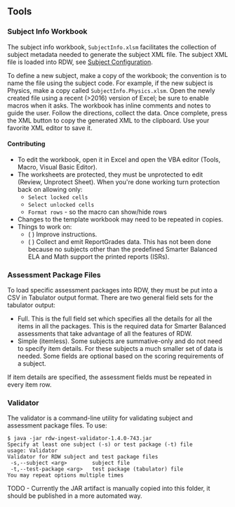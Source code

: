 ## Tools

### Subject Info Workbook

The subject info workbook, `SubjectInfo.xlsm` facilitates the collection of subject metadata needed to generate the subject XML file.
The subject XML file is loaded into RDW, see [Subject Configuration](../docs/Runbook.SystemConfiguration.md#subjects).

To define a new subject, make a copy of the workbook; the convention is to name the file using the subject code.
For example, if the new subject is Physics, make a copy called `SubjectInfo.Physics.xlsm`.
Open the newly created file using a recent (>2016) version of Excel; be sure to enable macros when it asks.
The workbook has inline comments and notes to guide the user. Follow the directions, collect the data.
Once complete, press the XML button to copy the generated XML to the clipboard. Use your favorite XML editor to save it.

#### Contributing

* To edit the workbook, open it in Excel and open the VBA editor (Tools, Macro, Visual Basic Editor).
* The worksheets are protected, they must be unprotected to edit (Review, Unprotect Sheet). When you're done working turn protection back on allowing only:
    * `Select locked cells`
    * `Select unlocked cells`
    * `Format rows` - so the macro can show/hide rows
* Changes to the template workbook may need to be repeated in copies.
* Things to work on:
    * ( ) Improve instructions.
    * ( ) Collect and emit ReportGrades data. This has not been done because no subjects other than the predefined Smarter Balanced ELA and Math support the printed reports (ISRs).


### Assessment Package Files

To load specific assessment packages into RDW, they must be put into a CSV in Tabulator output format.
There are two general field sets for the tabulator output:
* Full. This is the full field set which specifies all the details for all the items in all the packages. This is the required data for Smarter Balanced assessments that take advantage of all the features of RDW.
* Simple (itemless). Some subjects are summative-only and do not need to specify item details. For these subjects a much smaller set of data is needed.
Some fields are optional based on the scoring requirements of a subject.

If item details are specified, the assessment fields must be repeated in every item row.


### Validator

The validator is a command-line utility for validating subject and assessment package files.
To use:
```
$ java -jar rdw-ingest-validator-1.4.0-743.jar 
Specify at least one subject (-s) or test package (-t) file
usage: Validator
Validator for RDW subject and test package files
 -s,--subject <arg>        subject file
 -t,--test-package <arg>   test package (tabulator) file
You may repeat options multiple times
```

TODO - Currently the JAR artifact is manually copied into this folder, it should be published in a more automated way. 
